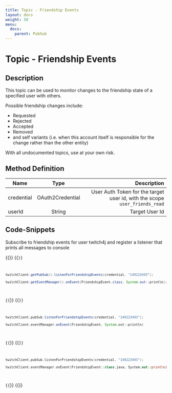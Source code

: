```yaml
---
title: Topic - Friendship Events
layout: docs
weight: 50
menu: 
  docs:
    parent: PubSub
---
```


# Topic - Friendship Events

## Description

This topic can be used to monitor changes to the friendship state of a specified user with others.

Possible friendship changes include:
* Requested
* Rejected
* Accepted
* Removed
* and self variants (i.e. when this account itself is responsible for the change rather than the other entity)

With all undocumented topics, use at your own risk.

## Method Definition

| Name          | Type      | Description  |
| ------------- |:---------:| -----------------:|
| credential | OAuth2Credential | User Auth Token for the target user id, with the scope `user_friends_read` |
| userId | String | Target User Id |

## Code-Snippets

Subscribe to friendship events for user twitch4j and register a listener that prints all messages to console

{{<codeblocks>}}
{{<code Java>}}
```java
twitchClient.getPubSub().listenForFriendshipEvents(credential, "149223493");

twitchClient.getEventManager().onEvent(FriendshipEvent.class, System.out::println);
```
{{</code>}}
{{<code Groovy>}}
```groovy
twitchClient.pubSub.listenForFriendshipEvents(credential, "149223493");

twitchClient.eventManager.onEvent(FriendshipEvent, System.out::println)
```
{{</code>}}
{{<code Kotlin>}}
```kotlin
twitchClient.pubSub.listenForFriendshipEvents(credential, "149223493");

twitchClient.eventManager.onEvent(FriendshipEvent::class.java, System.out::println)
```
{{</code>}}
{{</codeblocks>}}

